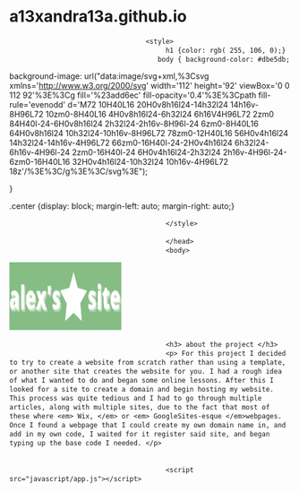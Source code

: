 # a13xandra13a.github.io
<html lang="en">
 <head>
  <meta charset="utf-8">
  <meta http-equiv="x-ua-compatible" content="ie=edge">
  <title>alexs site</title>
  <meta name="description" content="">
 
  <link rel="stylesheet" href="css/app.css">

  
                                      <style>
                                           h1 {color: rgb( 255, 106, 0);}
                                         body { background-color: #dbe5db;
background-image: url("data:image/svg+xml,%3Csvg xmlns='http://www.w3.org/2000/svg' width='112' height='92' viewBox='0 0 112 92'%3E%3Cg fill='%23add6ec' fill-opacity='0.4'%3E%3Cpath fill-rule='evenodd' d='M72 10H40L16 20H0v8h16l24-14h32l24 14h16v-8H96L72 10zm0-8H40L16 4H0v8h16l24-6h32l24 6h16V4H96L72 2zm0 84H40l-24-6H0v8h16l24 2h32l24-2h16v-8H96l-24 6zm0-8H40L16 64H0v8h16l24 10h32l24-10h16v-8H96L72 78zm0-12H40L16 56H0v4h16l24 14h32l24-14h16v-4H96L72 66zm0-16H40l-24-2H0v4h16l24 6h32l24-6h16v-4H96l-24 2zm0-16H40l-24 6H0v4h16l24-2h32l24 2h16v-4H96l-24-6zm0-16H40L16 32H0v4h16l24-10h32l24 10h16v-4H96L72 18z'/%3E%3C/g%3E%3C/svg%3E");

}

  .center {display: block;
  margin-left: auto;
  margin-right: auto;}
 
                                           </style>
                                           
                                           </head>
                                           <body>
<img src="images/alexssiteLogo2.svg" width="200" height="121" class="center">
 
                                        
                                           <h3> about the project </h3>
                                           <p> For this project I decided to try to create a website from scratch rather than using a template, or another site that creates the website for you. I had a rough idea of what I wanted to do and began some online lessons. After this I looked for a site to create a domain and begin hosting my website. This process was quite tedious and I had to go through multiple articles, along with multiple sites, due to the fact that most of these where <em> Wix, </em> or <em> GoogleSites-esque </em>webpages. Once I found a webpage that I could create my own domain name in, and add in my own code, I waited for it register said site, and began typing up the base code I needed. </p>
                                           
                                           
                                           <script src="javascript/app.js"></script>
</body> 
                                                                          </html>
